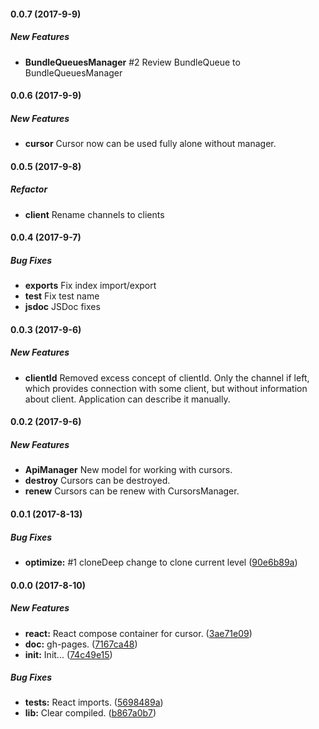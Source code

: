#### 0.0.7 (2017-9-9)

##### New Features

* **BundleQueuesManager** #2 Review BundleQueue to BundleQueuesManager

#### 0.0.6 (2017-9-9)

##### New Features

* **cursor** Cursor now can be used fully alone without manager.

#### 0.0.5 (2017-9-8)

##### Refactor

* **client** Rename channels to clients

#### 0.0.4 (2017-9-7)

##### Bug Fixes

* **exports** Fix index import/export
* **test** Fix test name
* **jsdoc** JSDoc fixes

#### 0.0.3 (2017-9-6)

##### New Features

* **clientId** Removed excess concept of clientId. Only the channel if left, which provides connection with some client, but without information about client. Application can describe it manually.

#### 0.0.2 (2017-9-6)

##### New Features

* **ApiManager** New model for working with cursors.
* **destroy** Cursors can be destroyed.
* **renew** Cursors can be renew with CursorsManager.

#### 0.0.1 (2017-8-13)

##### Bug Fixes

* **optimize:** #1 cloneDeep change to clone current level ([90e6b89a](https://github.com/AncientSouls/Cursor/commit/90e6b89aa2f77698acdc955269c32b221d3d0e79))

#### 0.0.0 (2017-8-10)

##### New Features

* **react:** React compose container for cursor. ([3ae71e09](https://github.com/AncientSouls/Cursor/commit/3ae71e09678840f6a0aa88601e21aafec823e189))
* **doc:** gh-pages. ([7167ca48](https://github.com/AncientSouls/Cursor/commit/7167ca48543c304b137938ff00e2b58fdafdec56))
* **init:** Init... ([74c49e15](https://github.com/AncientSouls/Cursor/commit/74c49e150707170188210669eac724dff5d3bf4c))

##### Bug Fixes

* **tests:** React imports. ([5698489a](https://github.com/AncientSouls/Cursor/commit/5698489a06c81039909cf67678802f028697c606))
* **lib:** Clear compiled. ([b867a0b7](https://github.com/AncientSouls/Cursor/commit/b867a0b7d02606cd6b3c73fe4e10cbb4f8384506))
